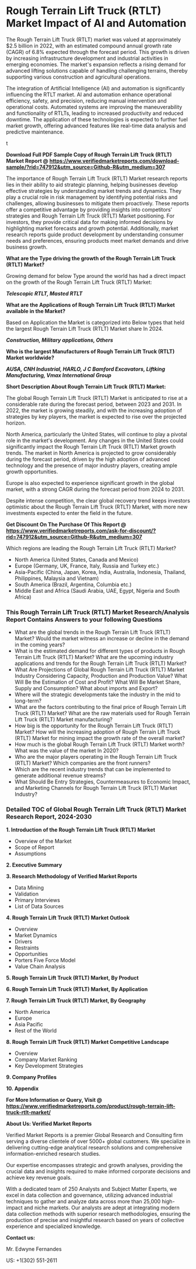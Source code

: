 <meta name="title" content="Global Rough Terrain Lift Truck (RTLT) Market Impact of AI and Automation"><meta name="description" content="The Rough Terrain Lift Truck (RTLT) market was valued at approximately $2.5 billion in 2022, with an estimated compound annual growth rate (CAGR) of 6.8% expected thro"><meta name="title" content="Rough Terrain Lift Truck (RTLT) Market Size, Share, Scope, Trends, Growth, Opportunities, Analysis, Forecast"><h1>Rough Terrain Lift Truck (RTLT) Market Impact of AI and Automation</h1><p>The Rough Terrain Lift Truck (RTLT) market was valued at approximately $2.5 billion in 2022, with an estimated compound annual growth rate (CAGR) of 6.8% expected through the forecast period. This growth is driven by increasing infrastructure development and industrial activities in emerging economies. The market's expansion reflects a rising demand for advanced lifting solutions capable of handling challenging terrains, thereby supporting various construction and agricultural operations.</p><p>The integration of Artificial Intelligence (AI) and automation is significantly influencing the RTLT market. AI and automation enhance operational efficiency, safety, and precision, reducing manual intervention and operational costs. Automated systems are improving the maneuverability and functionality of RTLTs, leading to increased productivity and reduced downtime. The application of these technologies is expected to further fuel market growth, offering advanced features like real-time data analysis and predictive maintenance.</p>t</p><p id="" class=""><strong>Download Full PDF Sample Copy of Rough Terrain Lift Truck (RTLT) Market Report @ <a href="https://www.verifiedmarketreports.com/download-sample/?rid=747912&utm_source=Github-R&utm_medium=307" target="_blank">https://www.verifiedmarketreports.com/download-sample/?rid=747912&utm_source=Github-R&utm_medium=307</a></strong></p><p>The importance of&nbsp;Rough Terrain Lift Truck (RTLT) Market research reports lies in their ability to aid strategic planning, helping businesses develop effective strategies by understanding market trends and dynamics. They play a crucial role in risk management by identifying potential risks and challenges, allowing businesses to mitigate them proactively. These reports offer a competitive advantage by providing insights into competitors' strategies and Rough Terrain Lift Truck (RTLT) Market positioning. For investors, they provide critical data for making informed decisions by highlighting market forecasts and growth potential. Additionally, market research reports guide product development by understanding consumer needs and preferences, ensuring products meet market demands and drive business growth.</p><p><strong>What are the&nbsp;Type driving the growth of the Rough Terrain Lift Truck (RTLT) Market?</strong></p><p id="" class="">Growing demand for below Type around the world has had a direct impact on the growth of the Rough Terrain Lift Truck (RTLT) Market:</p><em><strong>Telescopic RTLT, Masted RTLT</strong></em></p><strong>What are the&nbsp;Applications&nbsp;of Rough Terrain Lift Truck (RTLT) Market available in the Market?</strong></p><p id="" class="">Based on Application the Market is categorized into Below types that held the largest Rough Terrain Lift Truck (RTLT) Market share In 2024.</p><em><strong>Construction, Military applications, Others</strong></em></p><strong>Who is the largest Manufacturers of Rough Terrain Lift Truck (RTLT) Market worldwide?</strong></p><p><em><strong>AUSA, CNH Industrial, HARLO, J C Bamford Excavators, Liftking Manufacturing, Vmax International Group</strong></em></p><p id="" class=""><strong>Short Description About Rough Terrain Lift Truck (RTLT) Market:</strong></p><p>The global Rough Terrain Lift Truck (RTLT) Market is anticipated to rise at a considerable rate during the forecast period, between 2023 and 2031. In 2022, the market is growing steadily, and with the increasing adoption of strategies by key players, the market is expected to rise over the projected horizon.</p><p>North America, particularly the United States, will continue to play a pivotal role in the market's development. Any changes in the United States could significantly impact the Rough Terrain Lift Truck (RTLT) Market growth trends. The market in North America is projected to grow considerably during the forecast period, driven by the high adoption of advanced technology and the presence of major industry players, creating ample growth opportunities.</p><p>Europe is also expected to experience significant growth in the global market, with a strong CAGR during the forecast period from 2024 to 2031.</p><p>Despite intense competition, the clear global recovery trend keeps investors optimistic about the Rough Terrain Lift Truck (RTLT) Market, with more new investments expected to enter the field in the future.</p><p id="" class=""><strong>Get Discount On The Purchase Of This Report @ <a href="https://www.verifiedmarketreports.com/ask-for-discount/?rid=747912&utm_source=Github-R&utm_medium=307" target="_blank">https://www.verifiedmarketreports.com/ask-for-discount/?rid=747912&utm_source=Github-R&utm_medium=307</a></strong></p>Which regions are leading the Rough Terrain Lift Truck (RTLT) Market?</p><ul><li>North America (United States, Canada and Mexico)</li><li>Europe (Germany, UK, France, Italy, Russia and Turkey etc.)</li><li>Asia-Pacific (China, Japan, Korea, India, Australia, Indonesia, Thailand, Philippines, Malaysia and Vietnam)</li><li>South America (Brazil, Argentina, Columbia etc.)</li><li>Middle East and Africa (Saudi Arabia, UAE, Egypt, Nigeria and South Africa)</li></ul><h3 id="" class="">This Rough Terrain Lift Truck (RTLT) Market Research/Analysis Report Contains Answers to your following Questions</h3><ul><li>What are the global trends in the Rough Terrain Lift Truck (RTLT) Market? Would the market witness an increase or decline in the demand in the coming years?</li><li>What is the estimated demand for different types of products in Rough Terrain Lift Truck (RTLT) Market? What are the upcoming industry applications and trends for the Rough Terrain Lift Truck (RTLT) Market?</li><li>What Are Projections of Global Rough Terrain Lift Truck (RTLT) Market Industry Considering Capacity, Production and Production Value? What Will Be the Estimation of Cost and Profit? What Will Be Market Share, Supply and Consumption? What about imports and Export?</li><li>Where will the strategic developments take the industry in the mid to long-term?</li><li>What are the factors contributing to the final price of Rough Terrain Lift Truck (RTLT) Market? What are the raw materials used for Rough Terrain Lift Truck (RTLT) Market manufacturing?</li><li>How big is the opportunity for the Rough Terrain Lift Truck (RTLT) Market? How will the increasing adoption of Rough Terrain Lift Truck (RTLT) Market for mining impact the growth rate of the overall market?</li><li>How much is the global Rough Terrain Lift Truck (RTLT) Market worth? What was the value of the market In 2020?</li><li>Who are the major players operating in the Rough Terrain Lift Truck (RTLT) Market? Which companies are the front runners?</li><li>Which are the recent industry trends that can be implemented to generate additional revenue streams?</li><li>What Should Be Entry Strategies, Countermeasures to Economic Impact, and Marketing Channels for Rough Terrain Lift Truck (RTLT) Market Industry?</li></ul><h3 id="" class="">Detailed TOC of Global Rough Terrain Lift Truck (RTLT) Market Research Report, 2024-2030</h3><p id="" class=""><strong>1. Introduction of the Rough Terrain Lift Truck (RTLT) Market</strong></p><ul><li>Overview of the Market</li><li>Scope of Report</li><li>Assumptions</li></ul><p id="" class=""><strong>2. Executive Summary</strong></p><p id="" class=""><strong>3. Research Methodology of Verified Market Reports</strong></p><ul><li>Data Mining</li><li>Validation</li><li>Primary Interviews</li><li>List of Data Sources</li></ul><p id="" class=""><strong>4. Rough Terrain Lift Truck (RTLT) Market Outlook</strong></p><ul><li>Overview</li><li>Market Dynamics</li><li>Drivers</li><li>Restraints</li><li>Opportunities</li><li>Porters Five Force Model</li><li>Value Chain Analysis</li></ul><p id="" class=""><strong>5. Rough Terrain Lift Truck (RTLT) Market, By Product</strong></p><p id="" class=""><strong>6. Rough Terrain Lift Truck (RTLT) Market, By Application</strong></p><p id="" class=""><strong>7. Rough Terrain Lift Truck (RTLT) Market, By Geography</strong></p><ul><li>North America</li><li>Europe</li><li>Asia Pacific</li><li>Rest of the World</li></ul><p id="" class=""><strong>8. Rough Terrain Lift Truck (RTLT) Market Competitive Landscape</strong></p><ul><li>Overview</li><li>Company Market Ranking</li><li>Key Development Strategies</li></ul><p id="" class=""><strong>9. Company Profiles</strong></p><p id="" class=""><strong>10. Appendix</strong></p><p id="" class=""><strong>For More Information or Query, Visit @ <a href="https://www.verifiedmarketreports.com/product/rough-terrain-lift-truck-rtlt-market/" target="_blank">https://www.verifiedmarketreports.com/product/rough-terrain-lift-truck-rtlt-market/</a></strong></p><p id="" class=""><strong>About Us: Verified Market Reports</strong></p><p id="" class="">Verified Market Reports is a premier Global Research and Consulting firm serving a diverse clientele of over 5000+ global customers. We specialize in delivering cutting-edge analytical research solutions and comprehensive information-enriched research studies.</p><p id="" class="">Our expertise encompasses strategic and growth analyses, providing the crucial data and insights required to make informed corporate decisions and achieve key revenue goals.</p><p id="" class="">With a dedicated team of 250 Analysts and Subject Matter Experts, we excel in data collection and governance, utilizing advanced industrial techniques to gather and analyze data across more than 25,000 high-impact and niche markets. Our analysts are adept at integrating modern data collection methods with superior research methodologies, ensuring the production of precise and insightful research based on years of collective experience and specialized knowledge.</p><p id="" class=""><strong>Contact us:</strong></p><p id="" class="">Mr. Edwyne Fernandes</p><p id="" class="">US: +1(302) 551-2611</p>